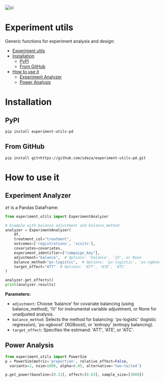 ![ci](https://github.com/sdaza/experiment-utils/actions/workflows/ci.yaml/badge.svg)


# Experiment utils

Generic functions for experiment analysis and design:

- [Experiment utils](#experiment-utils)
- [Installation](#installation)
  - [PyPI](#pypi)
  - [From GitHub](#from-github)
- [How to use it](#how-to-use-it)
  - [Experiment Analyzer](#experiment-analyzer)
  - [Power Analysis](#power-analysis)

# Installation

## PyPI

```
pip install experiment-utils-pd
```

## From GitHub

```
pip install git+https://github.com/sdaza/experiment-utils-pd.git
```

# How to use it

## Experiment Analyzer

 `df` is a Pandas DataFrame:


```python
from experiment_utils import ExperimentAnalyzer

# Example with balance adjustment and balance_method
analyzer = ExperimentAnalyzer(
    df,
    treatment_col="treatment",
    outcomes=['registrations', 'visits'],
    covariates=covariates,
    experiment_identifier=["campaign_key"],
    adjustment="balance",  # Options: 'balance', 'IV', or None
    balance_method="ps-logistic",  # Options: 'ps-logistic', 'ps-xgboost', 'entropy'
    target_effect="ATT"  # Options: 'ATT', 'ATE', 'ATC'
)

analyzer.get_effects()
print(analyzer.results)
```

**Parameters:**
- `adjustment`: Choose 'balance' for covariate balancing (using balance_method), 'IV' for instrumental variable adjustment, or None for unadjusted analysis.
- `balance_method`: Selects the method for balancing: 'ps-logistic' (logistic regression), 'ps-xgboost' (XGBoost), or 'entropy' (entropy balancing).
- `target_effect`: Specifies the estimand: 'ATT', 'ATE', or 'ATC'.

## Power Analysis


```python
from experiment_utils import PowerSim
p = PowerSim(metric='proportion', relative_effect=False,
  variants=1, nsim=1000, alpha=0.05, alternative='two-tailed')

p.get_power(baseline=[0.33], effect=[0.03], sample_size=[3000])
```

